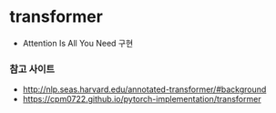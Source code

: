 # transformer

- Attention Is All You Need 구현
  

### 참고 사이트
- http://nlp.seas.harvard.edu/annotated-transformer/#background
- https://cpm0722.github.io/pytorch-implementation/transformer
